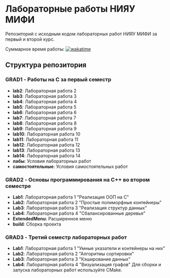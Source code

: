 # Лабораторные работы НИЯУ МИФИ

Репозиторий с исходным кодом лабораторных работ НИЯУ МИФИ за первый и второй курс.

Суммарное время работы: [![wakatime](https://wakatime.com/badge/user/9d3bafbb-e12d-4d43-97e9-8f5ac109f572/project/c9e393b0-8c7b-4733-b8d1-cfe2d3e49c86.svg)](https://wakatime.com/badge/user/9d3bafbb-e12d-4d43-97e9-8f5ac109f572/project/c9e393b0-8c7b-4733-b8d1-cfe2d3e49c86)

## Структура репозитория

### GRAD1 - Работы на C за первый семестр

- **lab2**: Лабораторная работа 2
- **lab3**: Лабораторная работа 3
- **lab4**: Лабораторная работа 4
- **lab5**: Лабораторная работа 5
- **lab6**: Лабораторная работа 6
- **lab7**: Лабораторная работа 7
- **lab8**: Лабораторная работа 8
- **lab9**: Лабораторная работа 9
- **lab10**: Лабораторная работа 10
- **lab11**: Лабораторная работа 11
- **lab12**: Лабораторная работа 12
- **lab13**: Лабораторная работа 13
- **lab14**: Лабораторная работа 14
- **лабы**: Условия лабораторных работ
- **самостоятельные**: Условия самостоятельных работ

### GRAD2 - Основы программирования на C++ во втором семестре

- **Lab1**: Лабораторная работа 1 "Реализация ООП на C"
- **Lab2**: Лабораторная работа 2 "Простые полиморфные контейнеры"
- **Lab3**: Лабораторная работа 3 "Реализация структур данных"
- **Lab4**: Лабораторная работа 4 "Сбалансированные деревья"
- **ExtendedMenu**: Расширенное меню 
- **build**: Сборка проекта

### GRAD3 - Третий семестр лабораторных работ

- **Lab1**: Лабораторная работа 1 "Умные указатели и контейнеры на них" 
- **Lab2**: Лабораторная работа 2 "Алгоритмы сортировки"
- **Lab3**: Лабораторная работа 3 "Кэширование данных"
- **Lab4**: Лабораторная работа 4 "Визуализация графов"
Для сборки и запуска лабораторных работ используйте CMake.
